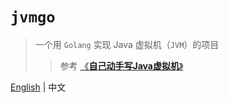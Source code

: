 # `jvmgo`
> 一个用 `Golang` 实现 Java 虚拟机（`JVM`）的项目
>
> > 参考 [《**自己动手写Java虚拟机**》](https://github.com/zxh0/jvmgo-book)



[English](./README.md) | 中文

